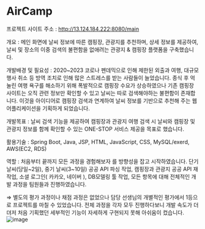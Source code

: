 # AirCamp
프로젝트 사이트 주소 : http://13.124.184.222:8080/main

개요 : 메인 화면에 날씨 정보에 따른 캠핑장, 관광지를 추천하며, 상세 정보를 제공하여, 날씨 및 장소의 이중 검색의 불편함을 없애려는 관광지 & 캠핑장 플랫폼을 구축했습니다.

개발배경 및 필요성 : 2020~2023 코로나 펜데믹으로 인해 제한된 외출과 여행, 대규모 행사 취소 등 방역 조치로 인해 많은 스트레스를 받는 사람들이 늘었습니다. 종식 후 억눌린 여행 욕구를 해소하기 위해 폭발적으로 캠핑장 수요가 상승하였으나 기존 캠핑장 사이트는 오직 관련 정보만 확인할 수 있고 날씨는 따로 검색해야하는 불편함이 존재합니다. 이것을 아이디어로 캠핑장 검색과 연계하여 날씨 정보를 기반으로 추천해 주는 웹 어플리케이션을 기획하게 되었습니다.

개발목표 : 날씨 검색 기능을 제공하여 캠핑장과 관광지 여행 검색 시 날씨와 캠핑장 및 관광지 정보를 함께 확인할 수 있는 ONE-STOP 서비스 제공을 목표로 했습니다.

활용기술 : Spring Boot, Java, JSP, HTML, JavaScript, CSS, MySQL/exerd, AWS(EC2, RDS)

역할 : 처음부터 끝까지 모든 과정을 경험해보자 를 방향성을 잡고 시작하였습니다. 단기날씨(당일~2일), 중기 날씨(3~10일) 공공 API 파싱 작업, 캠핑장과 관광지 공공 API 재작업, 소셜 로그인( 카카오, 네이버 ), DB모델링 툴 작업, 모든 항목에 대해 전체적인 개발 과정을 팀원들과 진행하였습니다.

⇒ 별도의 평가 과정이나 채점 과정은 없었으나 담당 선생님의 개별적인 평가에서 1등으로 프로젝트를 마칠 수 있었습니다. 전체 과정을 각자 모두 진행하다보니 개발 속도가 더뎌저 처음 기획했던 세부적인 기능이 자세하게 구현되지 못해 아쉬움이 컸습니다. 
![image](https://github.com/mkari99/AirCamp/assets/95588307/59a1ed8f-100e-473e-b0dc-36815420ac86)



